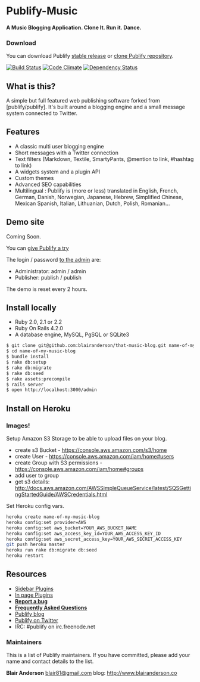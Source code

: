 # Publify-Music

**A Music Blogging Application. Clone It. Run it. Dance.**

### Download

You can download Publify [stable release](http://publify.co/stable.tgz) or [clone Publify
repository](https://github.com/publify/publify.git).

[![Build Status](https://travis-ci.org/publify/publify.png)](https://travis-ci.org/publify/publify)
[![Code Climate](https://codeclimate.com/github/publify/publify.png)](https://codeclimate.com/github/publify/publify)
[![Dependency Status](https://gemnasium.com/publify/publify.png)](https://gemnasium.com/publify/publify)

## What is this?

A simple but full featured web publishing software forked from [publify/publify].
It's built around a blogging engine and a small message system connected to Twitter.


## Features

- A classic multi user blogging engine
- Short messages with a Twitter connection
- Text filters (Markdown, Textile, SmartyPants, @mention to link, #hashtag to link)
- A widgets system and a plugin API
- Custom themes
- Advanced SEO capabilities
- Multilingual : Publify is (more or less) translated in English, French, German, Danish, Norwegian, Japanese, Hebrew, Simplified Chinese, Mexican Spanish, Italian, Lithuanian, Dutch, Polish, Romanian…

## Demo site

Coming Soon.

You can [give Publify a try](http://demo.publify.co)

The login / password [to the admin](http://demo.publify.co/admin)
are:

- Administrator: admin / admin
- Publisher: publish / publish

The demo is reset every 2 hours.

## Install locally

-   Ruby 2.0, 2.1 or 2.2
-   Ruby On Rails 4.2.0
-   A database engine, MySQL, PgSQL or SQLite3

```bash
$ git clone git@github.com:blairanderson/that-music-blog.git name-of-my-music-blog
$ cd name-of-my-music-blog
$ bundle install
$ rake db:setup
$ rake db:migrate
$ rake db:seed
$ rake assets:precompile
$ rails server
$ open http://localhost:3000/admin
```

## Install on Heroku

### Images!

Setup Amazon S3 Storage to be able to upload files on your blog.

- create s3 Bucket - https://console.aws.amazon.com/s3/home
- create User - https://console.aws.amazon.com/iam/home#users
- create Group with S3 permissions - https://console.aws.amazon.com/iam/home#groups
- add user to group
- get s3 details: http://docs.aws.amazon.com/AWSSimpleQueueService/latest/SQSGettingStartedGuide/AWSCredentials.html

Set Heroku config vars.

```bash
heroku create name-of-my-music-blog
heroku config:set provider=AWS
heroku config:set aws_bucket=YOUR_AWS_BUCKET_NAME
heroku config:set aws_access_key_id=YOUR_AWS_ACCESS_KEY_ID
heroku config:set aws_secret_access_key=YOUR_AWS_SECRET_ACCESS_KEY
git push heroku master
heroku run rake db:migrate db:seed
heroku restart
```

## Resources

- [Sidebar Plugins](https://github.com/publify/publify/wiki/Sidebar-plugins)
- [In page Plugins](https://github.com/publify/publify/wiki/In-Page-Plugins)
- [**Report a bug**](https://github.com/publify/publify/issues)
- [**Frequently Asked Questions**](https://github.com/publify/publify/wiki/frequently-asked-questions)
- [Publify blog](http://blog.publify.co)
- [Publify on Twitter](https://twitter.com/getpublify)
- IRC: \#publify on irc.freenode.net

### Maintainers

This is a list of Publify maintainers. If you have committed, please add
your name and contact details to the list.

**Blair Anderson** <blair81@gmail.com>
blog: http://www.blairanderson.co
